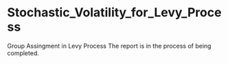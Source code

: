 # Stochastic_Volatility_for_Levy_Process
Group Assingment in Levy Process
The report is in the process of being completed.
